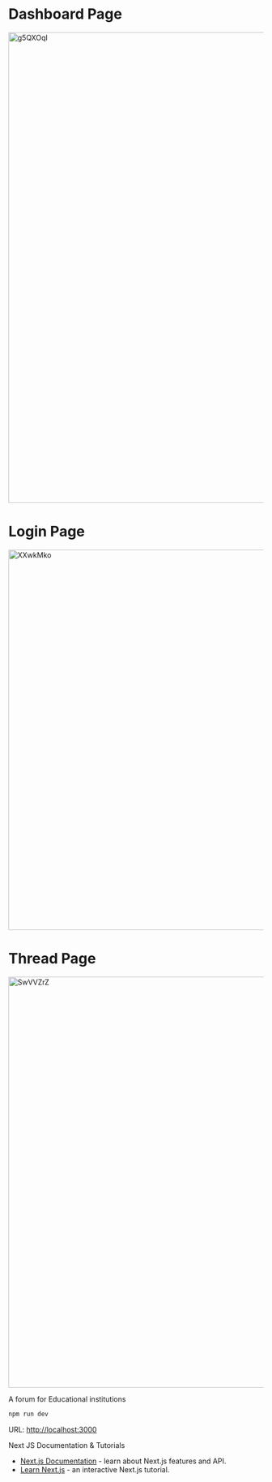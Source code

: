 # Dashboard Page
<img width="1350" height="928" alt="g5QXOqI" src="https://github.com/user-attachments/assets/fe2ce051-924d-446d-a5f6-07f356312026" />

# Login Page
<img width="1350" height="750" alt="XXwkMko" src="https://github.com/user-attachments/assets/42d2d59a-a54d-4786-bf75-3ea272e4d977" />

# Thread Page
<img width="1350" height="810" alt="SwVVZrZ" src="https://github.com/user-attachments/assets/a55c88ba-826b-4bfb-b448-058bf5f53a71" />


A forum for Educational institutions

```bash
npm run dev
```

URL: [http://localhost:3000](http://localhost:3000)

Next JS Documentation & Tutorials

- [Next.js Documentation](https://nextjs.org/docs) - learn about Next.js features and API.
- [Learn Next.js](https://nextjs.org/learn) - an interactive Next.js tutorial.
